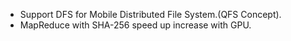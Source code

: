 - Support DFS for Mobile Distributed File System.(QFS Concept).
- MapReduce with SHA-256 speed up increase with GPU.
